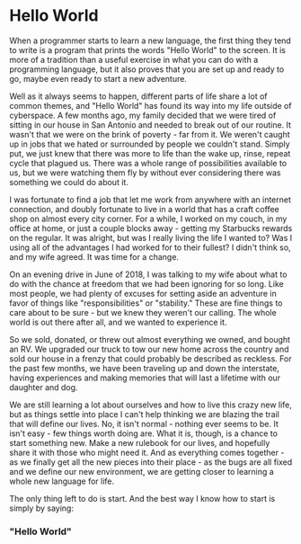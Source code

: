 # Hello World

When a programmer starts to learn a new language, the first thing they tend to write is a program that prints the words "Hello World" to the screen.  It is more of a tradition than a useful exercise in what you can do with a programming language, but it also proves that you are set up and ready to go, maybe even ready to start a new adventure.

Well as it always seems to happen, different parts of life share a lot of common themes, and "Hello World" has found its way into my life outside of cyberspace.  A few months ago, my family decided that we were tired of sitting in our house in San Antonio and needed to break out of our routine.  It wasn't that we were on the brink of poverty - far from it.  We weren't caught up in jobs that we hated or surrounded by people we couldn't stand.  Simply put, we just knew that there was more to life than the wake up, rinse, repeat cycle that plagued us.  There was a whole range of possibilities available to us, but we were watching them fly by without ever considering there was something we could do about it.

I was fortunate to find a job that let me work from anywhere with an internet connection, and doubly fortunate to live in a world that has a craft coffee shop on almost every city corner.  For a while, I worked on my couch, in my office at home, or just a couple blocks away - getting my Starbucks rewards on the regular.  It was alright, but was I really living the life I wanted to?  Was I using all of the advantages I had worked for to their fullest?  I didn't think so, and my wife agreed.  It was time for a change.

On an evening drive in June of 2018, I was talking to my wife about what to do with the chance at freedom that we had been ignoring for so long.  Like most people, we had plenty of excuses for setting aside an adventure in favor of things like "responsibilities" or "stability."  These are fine things to care about to be sure - but we knew they weren't our calling.  The whole world is out there after all, and we wanted to experience it.

So we sold, donated, or threw out almost everything we owned, and bought an RV.  We upgraded our truck to tow our new home across the country and sold our house in a frenzy that could probably be described as reckless.  For the past few months, we have been traveling up and down the interstate, having experiences and making memories that will last a lifetime with our daughter and dog.

We are still learning a lot about ourselves and how to live this crazy new life, but as things settle into place I can't help thinking we are blazing the trail that will define our lives.  No, it isn't normal - nothing ever seems to be.  It isn't easy - few things worth doing are.  What it is, though, is a chance to start something new.  Make a new rulebook for our lives, and hopefully share it with those who might need it.  And as everything comes together - as we finally get all the new pieces into their place - as the bugs are all fixed and we define our new environment, we are getting closer to learning a whole new language for life.

The only thing left to do is start.  And the best way I know how to start is simply by saying:

### "Hello World"
